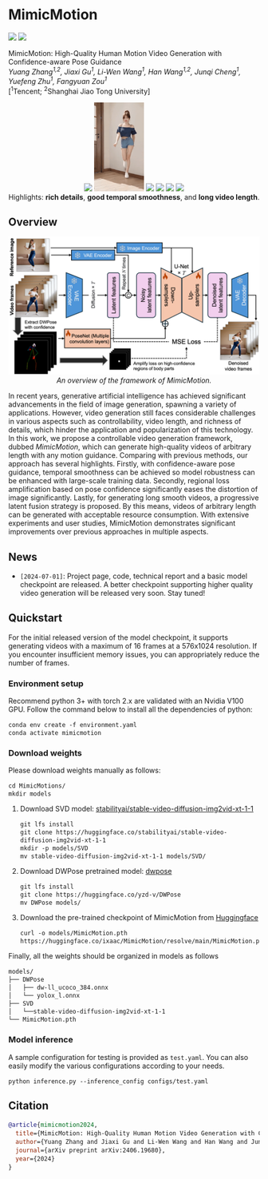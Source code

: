 # MimicMotion

<a href='http://tencent.github.io/MimicMotion'><img src='https://img.shields.io/badge/Project-Page-Green'></a> <a href='https://arxiv.org/abs/2406.19680'><img src='https://img.shields.io/badge/Paper-Arxiv-red'></a>

MimicMotion: High-Quality Human Motion Video Generation with Confidence-aware Pose Guidance
<br/>
*Yuang Zhang<sup>1,2</sup>, Jiaxi Gu<sup>1</sup>, Li-Wen Wang<sup>1</sup>, Han Wang<sup>1,2</sup>, Junqi Cheng<sup>1</sup>, Yuefeng Zhu<sup>1</sup>, Fangyuan Zou<sup>1</sup>*
<br/>
[<sup>1</sup>Tencent; <sup>2</sup>Shanghai Jiao Tong University]

<p align="center">
  <img src="assets/figures/preview_1.gif" width="100" />
  <img src="assets/figures/preview_2.gif" width="100" />
  <img src="assets/figures/preview_3.gif" width="100" />
  <img src="assets/figures/preview_4.gif" width="100" />
  <img src="assets/figures/preview_5.gif" width="100" />
  <img src="assets/figures/preview_6.gif" width="100" />
  <br/>
  <span>Highlights: <b>rich details</b>, <b> good temporal smoothness</b>, and <b>long video length</b>. </span>
</p>

## Overview

<p align="center">
  <img src="assets/figures/model_structure.png" alt="model architecture" width="640"/>
  </br>
  <i>An overview of the framework of MimicMotion.</i>
</p>

In recent years, generative artificial intelligence has achieved significant advancements in the field of image generation, spawning a variety of applications. However, video generation still faces considerable challenges in various aspects such as controllability, video length, and richness of details, which hinder the application and popularization of this technology. In this work, we propose a controllable video generation framework, dubbed *MimicMotion*, which can generate high-quality videos of arbitrary length with any motion guidance. Comparing with previous methods, our approach has several highlights. Firstly, with confidence-aware pose guidance, temporal smoothness can be achieved so model robustness can be enhanced with large-scale training data. Secondly, regional loss amplification based on pose confidence significantly eases the distortion of image significantly. Lastly, for generating long smooth videos, a progressive latent fusion strategy is proposed. By this means, videos of arbitrary length can be generated with acceptable resource consumption. With extensive experiments and user studies, MimicMotion demonstrates significant improvements over previous approaches in multiple aspects.

## News

* `[2024-07-01]`: Project page, code, technical report and a basic model checkpoint are released. A better checkpoint supporting higher quality video generation will be released very soon. Stay tuned!

## Quickstart

For the initial released version of the model checkpoint, it supports generating videos with a maximum of 16 frames at a 576x1024 resolution. If you encounter insufficient memory issues, you can appropriately reduce the number of frames.

### Environment setup

Recommend python 3+ with torch 2.x are validated with an Nvidia V100 GPU. Follow the command below to install all the dependencies of python:

```
conda env create -f environment.yaml
conda activate mimicmotion
```

### Download weights
Please download weights manually as follows:
```
cd MimicMotions/
mkdir models
```
1. Download SVD model: [stabilityai/stable-video-diffusion-img2vid-xt-1-1](https://huggingface.co/stabilityai/stable-video-diffusion-img2vid-xt-1-1)
    ```
    git lfs install
    git clone https://huggingface.co/stabilityai/stable-video-diffusion-img2vid-xt-1-1
    mkdir -p models/SVD
    mv stable-video-diffusion-img2vid-xt-1-1 models/SVD/
    ```
2. Download DWPose pretrained model: [dwpose](https://huggingface.co/yzd-v/DWPose/tree/main)
    ```
    git lfs install
    git clone https://huggingface.co/yzd-v/DWPose
    mv DWPose models/
    ```
3. Download the pre-trained checkpoint of MimicMotion from [Huggingface](https://huggingface.co/ixaac/MimicMotion)
    ```
    curl -o models/MimicMotion.pth https://huggingface.co/ixaac/MimicMotion/resolve/main/MimicMotion.pth
    ```

Finally, all the weights should be organized in models as follows

```
models/
├── DWPose
│   ├── dw-ll_ucoco_384.onnx
│   └── yolox_l.onnx
├── SVD
│   └──stable-video-diffusion-img2vid-xt-1-1
└── MimicMotion.pth
```

### Model inference

A sample configuration for testing is provided as `test.yaml`. You can also easily modify the various configurations according to your needs.

```
python inference.py --inference_config configs/test.yaml
```

## Citation	
```bib
@article{mimicmotion2024,
  title={MimicMotion: High-Quality Human Motion Video Generation with Confidence-aware Pose Guidance},
  author={Yuang Zhang and Jiaxi Gu and Li-Wen Wang and Han Wang and Junqi Cheng and Yuefeng Zhu and Fangyuan Zou},
  journal={arXiv preprint arXiv:2406.19680},
  year={2024}
}
```
